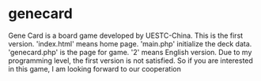 # genecard
Gene Card is a board game developed by UESTC-China. This is the first version. 
'index.html' means home page. 'main.php' initialize the deck data. 'genecard.php' is the page for game.
'2' means English version.
Due to my programming level, the first version is not satisfied.
So if you are interested in this game, I am looking forward to our cooperation
